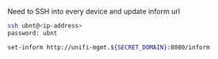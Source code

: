 Need to SSH into every device and update inform url

```bash
ssh ubnt@<ip-address>
password: ubnt
```

```bash
set-inform http://unifi-mgmt.${SECRET_DOMAIN}:8080/inform
```
